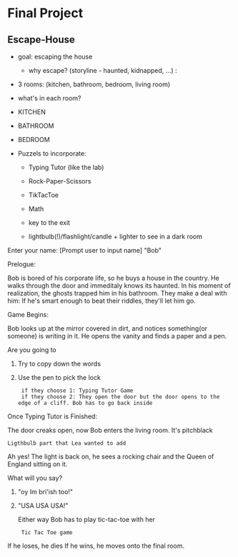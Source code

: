 # Final Project 

## Escape-House

- goal: escaping the house 
  - why escape? (storyline - haunted, kidnapped, ...) : 

- 3 rooms: (kitchen, bathroom, bedroom, living room)
- what's in each room?
- KITCHEN
- BATHROOM
- BEDROOM

- Puzzels to incorporate: 
  - Typing Tutor (like the lab)  
  - Rock-Paper-Scissors
  - TikTacToe
  - Math
  
  - key to the exit 
  - lightbulb(!)/flashlight/candle + lighter to see in a dark room 


Enter your name: [Prompt user to input name] "Bob"

Prelogue:

Bob is bored of his corporate life, so he buys a house in the country. He walks through the door and immeditaly knows its haunted.
In his moment of realization, the ghosts trapped him in his bathroom. They make a deal with him: If he's smart enough to beat their riddles, they'll let him go.  

Game Begins:

Bob looks up at the mirror covered in dirt, and notices something(or someone) is writing in it. He opens the vanity and finds a paper and a pen.

Are you going to 
1. Try to copy down the words
2. Use the pen to pick the lock

        if they choose 1: Typing Tutor Game
        if they choose 2: They open the door but the door opens to the edge of a cliff. Bob has to go back inside 
        

Once Typing Tutor is Finished:

The door creaks open, now Bob enters the living room. It's pitchblack

    Ligthbulb part that Lea wanted to add
    
Ah yes! The light is back on, he sees a rocking chair and the Queen of England sitting on it. 

What will you say?
1. "oy Im bri'ish too!"
2. "USA USA USA!"

    Either way Bob has to play tic-tac-toe with her
   
        Tic Tac Toe game

If he loses, he dies
If he wins, he moves onto the final room. 
